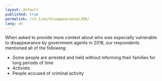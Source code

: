 ```yaml
---
layout: default
published: true
permalink: /v3_1/en/disappearance/JOR/
lang: en
---
```


When asked to provide more context about who was especially vulnerable to disappearance by government agents in 2018, our respondents mentioned all of the following:
-	Some people are arrested and held without informing their families for long periods of time
-	Activists
-	People accused of criminal activity

